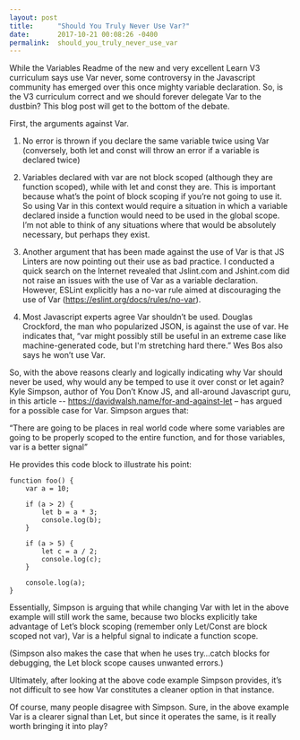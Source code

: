 ```yaml
---
layout: post
title:      "Should You Truly Never Use Var?"
date:       2017-10-21 00:08:26 -0400
permalink:  should_you_truly_never_use_var
---
```



While the Variables Readme of the new and very excellent Learn V3 curriculum says use Var never, some controversy in the Javascript community has emerged over this once mighty variable declaration. So, is the V3 curriculum correct and we should forever delegate Var to the dustbin? This blog post will get to the bottom of the debate.

First, the arguments against Var. 

1. No error is thrown if you declare the same variable twice using Var (conversely, both let and const will throw an error if a variable is declared twice)

2. Variables declared with var are not block scoped (although they are function scoped), while with let and const they are. This is important because what’s the point of block scoping if you’re not going to use it. So using Var in this context would require a situation in which a variable declared inside a function would need to be used in the global scope. I’m not able to think of any situations where that would be absolutely necessary, but perhaps they exist. 

3. Another argument that has been made against the use of Var is that JS Linters are now pointing out their use as bad practice. I conducted a quick search on the Internet revealed that Jslint.com and Jshint.com did not raise an issues with the use of Var as a variable declaration. However, ESLint explicitly has a no-var rule aimed at discouraging the use of Var (https://eslint.org/docs/rules/no-var). 

4. Most Javascript experts agree Var shouldn’t be used. Douglas Crockford, the man who popularized JSON, is against the use of var. He indicates that, “var might possibly still be useful in an extreme case like machine-generated code, but I'm stretching hard there.” Wes Bos also says he won’t use Var. 

So, with the above reasons clearly and logically indicating why Var should never be used, why would any be temped to use it over const or let again? Kyle Simpson, author of You Don’t Know JS, and all-around Javascript guru, in this article -- https://davidwalsh.name/for-and-against-let – has argued for a possible case for Var. Simpson argues that: 

“There are going to be places in real world code where some variables are going to be properly scoped to the entire function, and for those variables, var is a better signal” 

He provides this code block to illustrate his point:

```
function foo() {
    var a = 10;

    if (a > 2) {
        let b = a * 3;
        console.log(b);
    }

    if (a > 5) {
        let c = a / 2;
        console.log(c);
    }

    console.log(a);
}
```

Essentially, Simpson is arguing that while changing Var with let in the above example will still work the same, because two blocks explicitly take advantage of Let’s block scoping (remember only Let/Const are block scoped not var), Var is a helpful signal to indicate a function scope.
 
(Simpson also makes the case that when he uses try…catch blocks for debugging, the Let block scope causes unwanted errors.)

Ultimately, after looking at the above code example Simpson provides, it’s not difficult to see how Var constitutes a cleaner option in that instance. 

Of course, many people disagree with Simpson. Sure, in the above example Var is a clearer signal than Let, but since it operates the same, is it really worth bringing it into play? 
